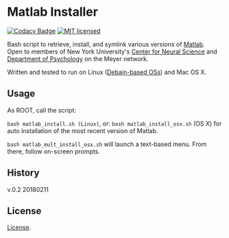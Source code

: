 # Matlab Installer

[![Codacy Badge](https://api.codacy.com/project/badge/Grade/c7574e6abc1840ab95a0f622170a9af1)](https://www.codacy.com/app/marshki/matlab_installer?utm_source=github.com&amp;utm_medium=referral&amp;utm_content=marshki/matlab_installer&amp;utm_campaign=Badge_Grade)
[![MIT licensed](https://img.shields.io/badge/license-MIT-blue.svg)](https://raw.githubusercontent.com/hyperium/hyper/master/LICENSE)

Bash script to retrieve, install, and symlink various versions of [Matlab](https://www.mathworks.com/products/matlab.html).   
Open to members of New York University's [Center for Neural Science](http://www.cns.nyu.edu/) and [Department of Psychology](http://www.psych.nyu.edu/psychology.html) on the Meyer network.   

Written and tested to run on Linux ([Debain-based OSs](https://www.debian.org/derivatives/#list)) and Mac OS X.  

## Usage 

As ROOT, call the script: 

`bash matlab_install.sh (Linux)`, or: `bash matlab_install_osx.sh` (OS X) for auto installation of the most recent version of Matlab. 

`bash matlab_mult_install_osx.sh` will launch a text-based menu. From there, follow on-screen prompts.    

## History 
v.0.2 20180211

## License 
[License](https://github.com/marshki/matlab_installer/blob/master/LICENSE). 
